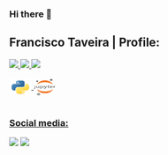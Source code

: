 ### Hi there 👋

## Francisco Taveira | Profile:

 <div>
   <a href="https://github.com/ftaveira-data">
   <img height="180em" src="https://github-readme-stats.vercel.app/api?username=ftaveira-data&show_icons=true&theme=chartreuse-dark" />
   <img height="180em" src="https://github-readme-stats.vercel.app/api/top-langs/?username=ftaveira-data&layout=compact&langs_count=6&theme=chartreuse-dark"/>
   <img src="https://github-readme-streak-stats.herokuapp.com/?user=ftaveira-data&theme=chartreuse-dark" />


</div>
<div style="display: inline_block"><br> 
 <img align="center" alt="Python" height="30" width="40" src="https://raw.githubusercontent.com/devicons/devicon/master/icons/python/python-original.svg">
 <img align="center" alt="Jupyter" height="30" width="40" src="https://raw.githubusercontent.com/devicons/devicon/master/icons/jupyter/jupyter-original-wordmark.svg">

</div>

 <br>
 
 ### Social media:
 
<div> 
  <a href="www.linkedin.com/in/francisco-a-taveira" target="_blank"><img src="https://img.shields.io/badge/-LinkedIn-%230077B5?style=for-the-badge&logo=linkedin&logoColor=white" target="_blank"></a>  
  <a href = "mailto:ftaveira.dev@gmail.com"><img src="https://img.shields.io/badge/-Gmail-%23333?style=for-the-badge&logo=gmail&logoColor=white" target="_blank"></a>
 

  

 
</div>
 



